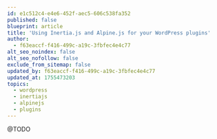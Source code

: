 ```yaml
---
id: e1c512c4-e4e6-452f-aec5-606c538fa352
published: false
blueprint: article
title: 'Using Inertia.js and Alpine.js for your WordPress plugins'
author:
  - f63eaccf-f416-499c-a19c-3fbfec4e4c77
alt_seo_noindex: false
alt_seo_nofollow: false
exclude_from_sitemap: false
updated_by: f63eaccf-f416-499c-a19c-3fbfec4e4c77
updated_at: 1755473203
topics:
  - wordpress
  - inertiajs
  - alpinejs
  - plugins
---
```

@TODO